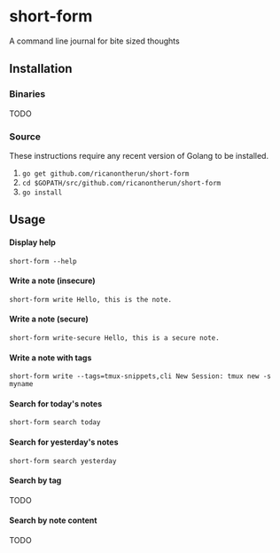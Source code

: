 # short-form

A command line journal for bite sized thoughts

## Installation

### Binaries
TODO

### Source
These instructions require any recent version of Golang to be installed.

1. `go get github.com/ricanontherun/short-form`
2. `cd $GOPATH/src/github.com/ricanontherun/short-form`
3. `go install`

## Usage

#### Display help
`short-form --help`

#### Write a note (insecure)
```
short-form write Hello, this is the note.
```

#### Write a note (secure)
```
short-form write-secure Hello, this is a secure note.
```

#### Write a note with tags
```
short-form write --tags=tmux-snippets,cli New Session: tmux new -s myname 
```

#### Search for today's notes
```
short-form search today
```

#### Search for yesterday's notes
```
short-form search yesterday
```

#### Search by tag
TODO

#### Search by note content
TODO

